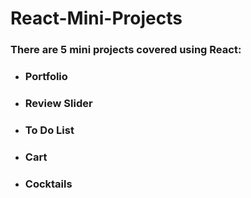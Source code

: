 # React-Mini-Projects

### There are 5 mini projects covered using React:
- ### Portfolio
- ### Review Slider
- ### To Do List
- ### Cart
- ### Cocktails
